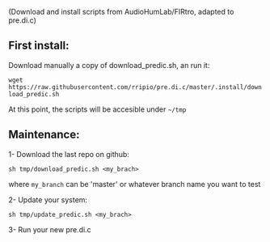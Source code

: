 (Download and install scripts from AudioHumLab/FIRtro, adapted to pre.di.c)


## First install:

Download manually a copy of download_predic.sh, an run it:

`wget https://raw.githubusercontent.com/rripio/pre.di.c/master/.install/download_predic.sh`

At this point, the scripts will be accesible under `~/tmp`

## Maintenance:
 
1- Download the last repo on github:

`sh tmp/download_predic.sh <my_brach>`

where `my_branch` can be 'master' or whatever branch name you want to test

2- Update your system:

`sh tmp/update_predic.sh <my_brach>`

3- Run your new pre.di.c
